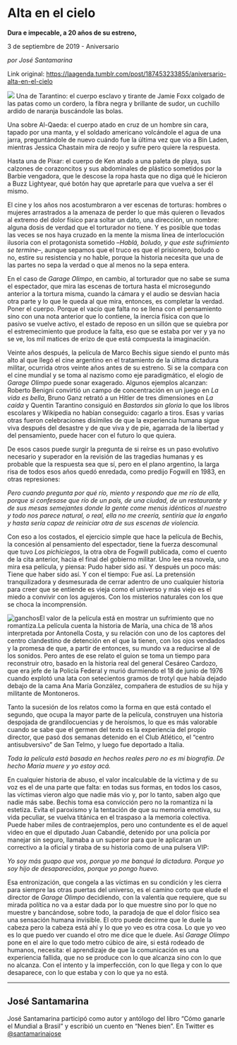 # Alta en el cielo

**Dura e impecable, a 20 años de su estreno,**

3 de septiembre de 2019 - Aniversario

_por José Santamarina_

Link original: https://laagenda.tumblr.com/post/187453233855/aniversario-alta-en-el-cielo

![](https://64.media.tumblr.com/773a5741df26b76218f9cfd16fd2c582/tumblr_px88nz4kAc1u3lb1ko1_1280.jpg)
Una de Tarantino: el cuerpo esclavo y tirante de Jamie Foxx colgado de las patas como un cordero, la fibra negra y brillante de sudor, un cuchillo ardido de naranja buscándole las bolas.

Una sobre Al-Qaeda: el cuerpo atado en cruz de un hombre sin cara, tapado por una manta, y el soldado americano volcándole el agua de una jarra, preguntándole de nuevo cuándo fue la última vez que vio a Bin Laden, mientras Jessica Chastain mira de reojo y sufre pero quiere la respuesta.

Hasta una de Pixar: el cuerpo de Ken atado a una paleta de playa, sus calzones de corazoncitos y sus abdominales de plástico sometidos por la Barbie vengadora, que le descose la ropa hasta que no diga qué le hicieron a Buzz Lightyear, qué botón hay que apretarle para que vuelva a ser él mismo.

El cine y los años nos acostumbraron a ver escenas de torturas: hombres o mujeres arrastrados a la amenaza de perder lo que más quieren o llevados al extremo del dolor físico para soltar un dato, una dirección, un nombre: alguna dosis de verdad que el torturador no tiene. Y es posible que todas las veces se nos haya cruzado en la mente la misma línea de interlocución ilusoria con el protagonista sometido –*Hablá, boludo, y que este sufrimiento se termine*–, aunque sepamos que el truco es que el prisionero, boludo o no, estire su resistencia y no hable, porque la historia necesita que una de las partes no sepa la verdad o que al menos no la sepa entera.

En el caso de *Garage Olimpo*, en cambio, al torturador que no sabe se suma el espectador, que mira las escenas de tortura hasta el microsegundo anterior a la tortura misma, cuando la cámara y el audio se desvían hacia otra parte y lo que le queda al que mira, entonces, es completar la verdad. Poner el cuerpo. Porque el vacío que falta no se llena con el pensamiento sino con una nota anterior que lo contiene, la inercia física con que lo pasivo se vuelve activo, el estado de reposo en un sillón que se quiebra por el estremecimiento que produce la falta, eso que se estaba por ver y ya no se ve, los mil matices de erizo de que está compuesta la imaginación.

Veinte años después, la película de Marco Bechis sigue siendo el punto más alto al que llegó el cine argentino en el tratamiento de la última dictadura militar, ocurrida otros veinte años antes de su estreno. Si se la compara con el cine mundial y se toma al nazismo como eje paradigmático, el elogio de *Garage Olimpo* puede sonar exagerado. Algunos ejemplos alcanzan: Roberto Benigni convirtió un campo de concentración en un juego en *La vida es bella*, Bruno Ganz retrató a un Hitler de tres dimensiones en *La caída* y Quentin Tarantino consiguió en *Bastardos sin gloria* lo que los libros escolares y Wikipedia no habían conseguido: cagarlo a tiros. Esas y varias otras fueron celebraciones disímiles de que la experiencia humana sigue viva después del desastre y de que viva y de pie, agarrada de la libertad y del pensamiento, puede hacer con el futuro lo que quiera. 

De esos casos puede surgir la pregunta de si reírse es un paso evolutivo necesario y superador en la revisión de las tragedias humanas y es probable que la respuesta sea que sí, pero en el plano argentino, la larga risa de todos esos años quedó enredada, como predijo Fogwill en 1983, en otras represiones: 

*Pero cuando pregunta por qué río, miento y respondo que me río de ella, porque si confesase que río de un país, de una ciudad, de un restaurante y de sus mesas semejantes donde la gente come menús idénticos al nuestro y todo nos parece natural, o real, ella no me creería, sentiría que la engaño y hasta sería capaz de reiniciar otra de sus escenas de violencia.*

Con eso a los costados, el ejercicio simple que hace la película de Bechis, la concesión al pensamiento del espectador, tiene la fuerza descomunal que tuvo *Los pichiciegos*, la otra obra de Fogwill publicada, como el cuento de la cita anterior, hacia el final del gobierno militar. Uno lee esa novela, uno mira esa película, y piensa: Pudo haber sido así. Y después un poco más: Tiene que haber sido así. Y con el tiempo: Fue así. La pretensión tranquilizadora y desmesurada de cerrar adentro de uno cualquier historia para creer que se entiende es vieja como el universo y más viejo es el miedo a convivir con los agujeros. Con los misterios naturales con los que se choca la incomprensión.

![ganchos](https://64.media.tumblr.com/de2835caf6709510e0f2b741a585f29d/8d4c007b73247c14-73/s500x750/b1dd26090b18d887cafae11a6be8a9fa4e1ba302.jpg)El valor de la película está en mostrar un sufrimiento que no romantiza.La película cuenta la historia de María, una chica de 18 años interpretada por Antonella Costa, y su relación con uno de los captores del centro clandestino de detención en el que la tienen, con los ojos vendados y la promesa de que, a partir de entonces, su mundo va a reducirse al de los sonidos. Pero antes de ese relato el guion se toma un tiempo para reconstruir otro, basado en la historia real del general Cesáreo Cardozo, que era jefe de la Policía Federal y murió durmiendo el 18 de junio de 1976 cuando explotó una lata con setecientos gramos de trotyl que había dejado debajo de la cama Ana María González, compañera de estudios de su hija y militante de Montoneros.

Tanto la sucesión de los relatos como la forma en que está contado el segundo, que ocupa la mayor parte de la película, construyen una historia despojada de grandilocuencias y de heroísmos, lo que es más valorable cuando se sabe que el germen del texto es la experiencia del propio director, que pasó dos semanas detenido en el Club Atlético, el “centro antisubversivo” de San Telmo, y luego fue deportado a Italia.

*Toda la película está basada en hechos reales pero no es mi biografía. De hecho María muere y yo estoy acá.*

En cualquier historia de abuso, el valor incalculable de la víctima y de su voz es el de una parte que falta: en todas sus formas, en todos los casos, las víctimas vieron algo que nadie más vio y, por lo tanto, saben algo que nadie más sabe. Bechis toma esa convicción pero no la romantiza ni la estetiza. Evita el paroxismo y la tentación de que su memoria emotiva, su vida peculiar, se vuelva titánica en el traspaso a la memoria colectiva. Puede haber miles de contraejemplos, pero uno contundente es el de aquel video en que el diputado Juan Cabandié, detenido por una policía por manejar sin seguro, llamaba a un superior para que le aplicaran un correctivo a la oficial y tiraba de su historia como de una pulsera VIP:

*Yo soy más guapo que vos, porque yo me banqué la dictadura. Porque yo soy hijo de desaparecidos, porque yo pongo huevo.*

Esa entronización, que congela a las víctimas en su condición y les cierra para siempre las otras puertas del universo, es el camino corto que elude el director de *Garage Olimpo* decidiendo, con la valentía que requiere, que su mirada política no va a estar dada por lo que muestre sino por lo que no muestre y bancándose, sobre todo, la paradoja de que el dolor físico sea una sensación humana invisible. El otro puede decirme que le duele la cabeza pero la cabeza está ahí y lo que yo veo es otra cosa. Lo que yo veo es lo que puedo ver cuando el otro me dice que le duele. Así *Garage Olimpo* pone en el aire lo que todo metro cúbico de aire, si está rodeado de humanos, necesita: el aprendizaje de que la comunicación es una experiencia fallida, que no se produce con lo que alcanza sino con lo que no alcanza. Con el intento y la imperfección, con lo que llega y con lo que desaparece, con lo que estaba y con lo que ya no está.

  




---

José Santamarina
----------------

 José Santamarina participó como autor y antólogo del libro “Cómo ganarle el Mundial a Brasil” y escribió un cuento en “Nenes bien”. En Twitter es [@santamarinajose](https://twitter.com/santamarinajose?lang=es) 

